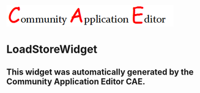 ![CAE](https://github.com/CAE-Community-Application-Editor/frontendComponent-LoadStoreWidget/blob/gh-pages/img/logo.png)  

LoadStoreWidget
===================


This widget was automatically generated by the Community Application Editor CAE.  
---------------
